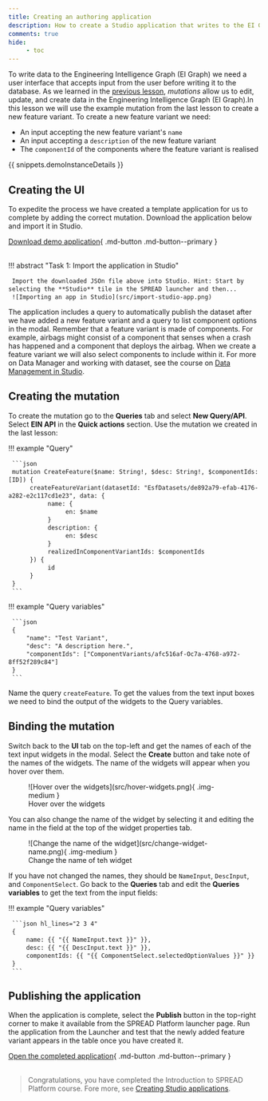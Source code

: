 ```yaml
---
title: Creating an authoring application
description: How to create a Studio application that writes to the EI Graph.
comments: true
hide:
     - toc
---
```


To write data to the Engineering Intelligence Graph (EI Graph) we need a user interface that accepts input from the user before writing it to the database. As we learned in the [previous lesson](understanding-graphql-mutations.md), _mutations_ allow us to edit, update, and create data in the Engineering Intelligence Graph (EI Graph).In this lesson we will use the example mutation from the last lesson to create a new feature variant. To create a new feature variant we need:

* An input accepting the new feature variant's `name`
* An input accepting a `description` of the new feature variant
* The `componentId` of the components where the feature variant is realised

{{ snippets.demoInstanceDetails }}

## Creating the UI

To expedite the process we have created a template application for us to complete by adding the correct mutation. Download the application below and import it in Studio.

[Download demo application](src/demo-app.json){ .md-button .md-button--primary }
<br>
<br>

!!! abstract "Task 1: Import the application in Studio"

     Import the downloaded JSOn file above into Studio. Hint: Start by selecting the **Studio** tile in the SPREAD launcher and then...
     ![Importing an app in Studio](src/import-studio-app.png)

The application includes a query to automatically publish the dataset after we have added a new feature variant and a query to list component options in the modal. Remember that a feature variant is made of components. For example, airbags might consist of a component that senses when a crash has happened and a component that deploys the airbag. When we create a feature variant we will also select components to include within it. For more on Data Manager and working with dataset, see the course on  [Data Management in Studio]().

## Creating the mutation

To create the mutation go to the **Queries** tab and select **New Query/API**. Select **EIN API** in the **Quick actions** section. Use the mutation we created in the last lesson:

<div class='grid' markdown>

!!! example "Query"

     ```json
     mutation CreateFeature($name: String!, $desc: String!, $componentIds: [ID]) {
          createFeatureVariant(datasetId: "EsfDatasets/de892a79-efab-4176-a282-e2c117cd1e23", data: {
               name: {
                    en: $name
               }
               description: {
                    en: $desc
               }
               realizedInComponentVariantIds: $componentIds
          }) {
               id
          }
     }
     ```
     
!!! example "Query variables"

     ```json
     {
	     "name": "Test Variant",
	     "desc": "A description here.",
	     "componentIds": ["ComponentVariants/afc516af-Oc7a-4768-a972-8ff52f289c84"]
     }
     ```
</div>

Name the query `createFeature`. To get the values from the text input boxes we need to bind the output of the widgets to the Query variables.

## Binding the mutation

Switch back to the **UI** tab on the top-left and get the names of each of the text input widgets in the modal. Select the **Create** button and take note of the names of the widgets. The name of the widgets will appear when you hover over them.

<figure markdown="span">
     ![Hover over the widgets](src/hover-widgets.png){ .img-medium }
     <figcaption>Hover over the widgets</figcaption>
</figure>

You can also change the name of the widget by selecting it and editing the name in the field at the top of the widget properties tab.

<figure markdown="span">
     ![Change the name of the widget](src/change-widget-name.png){ .img-medium }
     <figcaption>Change the name of teh widget</figcaption>
</figure>

If you have not changed the names, they should be `NameInput`, `DescInput`, and `ComponentSelect`. Go back to the **Queries** tab and edit the **Queries variables** to get the text from the input fields:

!!! example "Query variables"

     ```json hl_lines="2 3 4"
     {
	     name: {{ "{{ NameInput.text }}" }},
	     desc: {{ "{{ DescInput.text }}" }},
	     componentIds: {{ "{{ ComponentSelect.selectedOptionValues }}" }}
     }
     ```

## Publishing the application

When the application is complete, select the **Publish** button in the top-right corner to make it available from the SPREAD Platform launcher page. Run the application from the Launcher and test that the newly added feature variant appears in the table once you have created it. 

[Open the completed application](https://studio.app.spread.ai/app/example-app/page1-677fc78197809505bda97461){ .md-button .md-button--primary }
<br>
<br>

<blockquote class="next-lesson">Congratulations, you have completed the Introduction to SPREAD Platform course. Fore more, see <a href="/platform-tools/using-studio/creating-studio-applications.html">Creating Studio applications</a>.</blockquote>
